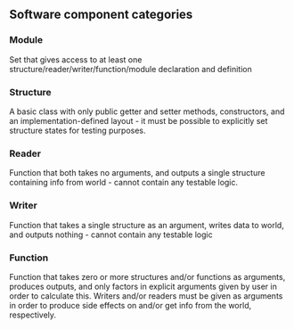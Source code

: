 ## Software component categories

### Module
Set that gives access to at least one structure/reader/writer/function/module declaration and definition

### Structure
A basic class with only public getter and setter methods,
constructors, and an implementation-defined layout - it must
be possible to explicitly set structure states for testing purposes.

### Reader
Function that both takes no arguments, and outputs a single structure
containing info from world - cannot contain any testable logic.

### Writer
Function that takes a single structure as an argument, writes data to world, and outputs
nothing - cannot contain any testable logic

### Function
Function that takes zero or more structures and/or functions as
arguments, produces outputs, and only factors in explicit arguments given by
user in order to calculate this. Writers and/or readers must be given as
arguments in order to produce side effects on and/or get info from the world, respectively.

